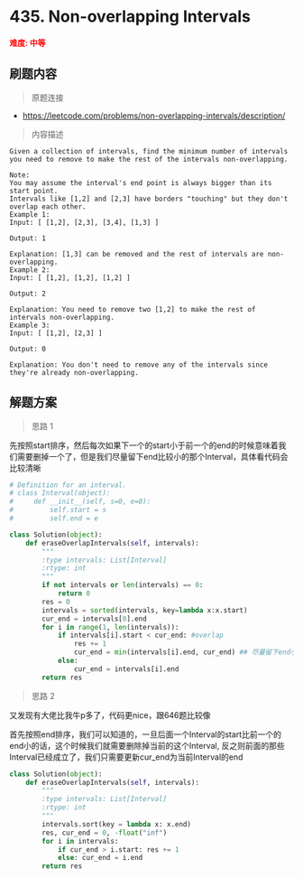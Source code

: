 #  435. Non-overlapping Intervals
**<font color=red>难度: 中等</font>**

## 刷题内容

> 原题连接

* https://leetcode.com/problems/non-overlapping-intervals/description/

> 内容描述

```
Given a collection of intervals, find the minimum number of intervals you need to remove to make the rest of the intervals non-overlapping.

Note:
You may assume the interval's end point is always bigger than its start point.
Intervals like [1,2] and [2,3] have borders "touching" but they don't overlap each other.
Example 1:
Input: [ [1,2], [2,3], [3,4], [1,3] ]

Output: 1

Explanation: [1,3] can be removed and the rest of intervals are non-overlapping.
Example 2:
Input: [ [1,2], [1,2], [1,2] ]

Output: 2

Explanation: You need to remove two [1,2] to make the rest of intervals non-overlapping.
Example 3:
Input: [ [1,2], [2,3] ]

Output: 0

Explanation: You don't need to remove any of the intervals since they're already non-overlapping.
```

## 解题方案

> 思路 1

先按照start排序，然后每次如果下一个的start小于前一个的end的时候意味着我们需要删掉一个了，但是我们尽量留下end比较小的那个Interval，具体看代码会比较清晰

```python
# Definition for an interval.
# class Interval(object):
#     def __init__(self, s=0, e=0):
#         self.start = s
#         self.end = e

class Solution(object):
    def eraseOverlapIntervals(self, intervals):
        """
        :type intervals: List[Interval]
        :rtype: int
        """
        if not intervals or len(intervals) == 0:
            return 0
        res = 0
        intervals = sorted(intervals, key=lambda x:x.start)
        cur_end = intervals[0].end
        for i in range(1, len(intervals)):
            if intervals[i].start < cur_end: #overlap
                res += 1   
                cur_end = min(intervals[i].end, cur_end) ## 尽量留下end小的Interval
            else:
                cur_end = intervals[i].end
        return res
```

> 思路 2

又发现有大佬比我牛p多了，代码更nice，跟646题比较像

首先按照end排序，我们可以知道的，一旦后面一个Interval的start比前一个的end小的话，这个时候我们就需要删除掉当前的这个Interval, 
反之则前面的那些Interval已经成立了，我们只需要更新cur_end为当前Interval的end


```python
class Solution(object):
    def eraseOverlapIntervals(self, intervals):
        """
        :type intervals: List[Interval]
        :rtype: int
        """
        intervals.sort(key = lambda x: x.end)
        res, cur_end = 0, -float("inf")
        for i in intervals:
            if cur_end > i.start: res += 1
            else: cur_end = i.end
        return res
```



